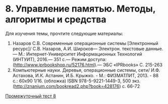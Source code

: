 # 8. Управление памятью. Методы, алгоритмы и средства
Для изучения темы, прочтите следующие материалы:

1. Назаров С.В. Современные операционные системы [Электронный ресурс]/ С.В. Назаров, А.И. Широков— Электрон. текстовые данные.— М.: Интернет-Университет Информационных Технологий (ИНТУИТ), 2016.— 351 c.— Режим доступа: (http://www.iprbookshop.ru/52176.html).— ЭБС «IPRbooks» С. 215-263 
2. Компьютерные науки. Деревья, операционные системы, сети/ И.Ф. Астахова, И.К. Астанин, И.Б. Крыжко. - М.: ФИЗМАТЛИТ, 2013. - 88 с.: 60x90 1/16. (обложка) ISBN 978-5-9221-1449-3, 500 экз. (http://znanium.com/bookread2.php?book=428176) с. 66-72

 [Промежуточный тест 8](https://edu.rosdistant.ru/mod/quiz/view.php?id=32269)